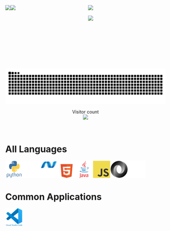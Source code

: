 <!-- <link rel="stylesheet" href="./css/style2.css" /> -->

<!-- my stats -->
<p>
    <a href="#">
        <img height=200 align="left"
            src="https://my-stats-43gk.vercel.app/api?username=jakefrommars64&show_icons=true&theme=cobalt&show=discussions_answered&include_all_commits=true" />
    </a>
    <a href="#">
        <img height=200 align="left"
            src="https://my-stats-43gk.vercel.app/api/top-langs/?username=jakefrommars64&langs_count=8&layout=donut&theme=cobalt&size_weight=0.5&count_weight=0.5&exclude_repo=jakefrommars64,jakefrommars64.github.io,Foam-PKMS-CMS" />
    </a>
</p>
<!-- top langs -->
<p>

</p>
<!-- streak stats -->
<p align="center">
    <img height=202
        src="https://github-readme-streak-stats-git-main-davids-projects-ad77adcc.vercel.app/?user=blocage&theme=cobalt" />
</p>
<!-- trophies -->
<p align="center">
    <img height=97
        src="https://github-profile-trophy.vercel.app/?username=jakefrommars64&theme=cobalt&no-frame=true&title=Stars,Followers,Commits&col badgeumn=-1" />
</p>
<!-- snake -->
<a href=#><img src="github-user-contribution.svg"></a>

<!-- visitor count -->
<p align="center">
    Visitor count<br>
    <img src="https://profile-counter.glitch.me/_jakefrommars64/count.svg" />
</p>

<!-- `github-user-contribution.svg` generated courtesy of [snk](https://platane.me/snk/) -->

# <br>All Languages

<img src="assets/icons/python/python-original-wordmark.svg" title="Python" alt="Python" width="55" height="55" /><img src="assets/icons/denojs/denojs-original-wordmark-white.svg" title="DenoJS" alt="DenoJS" width="55" height="55" /><img src="assets/icons/dot-net/dot-net-original-wordmark-white.svg" title="Dot Net" alt="Dot Net" width="55" height="55" /><img src="assets/icons/html5/html5-original-wordmark-white.svg" title="HTML 5" alt="HTML 5" width="55" height="55" /><img src="assets/icons/java/java-original-wordmark.svg" title="Java" alt="Java" width="55" height="55" /><img src="assets/icons/javascript/javascript-original.svg" title="Javascript" alt="Javascript" width="55" height="55" /><img src="assets/icons/json/json-original.svg" title="JSON" alt="JSON" width="55" height="55" /><img src="assets/icons/markdown/markdown-original-white.svg" title="Markdown" alt="Markdown" width="55" height="55" />

# Common Applications

<img src="assets/icons/vscode/vscode-original-wordmark.svg" title="VSCode" alt="VSCode"
    width="55" height="55" />
